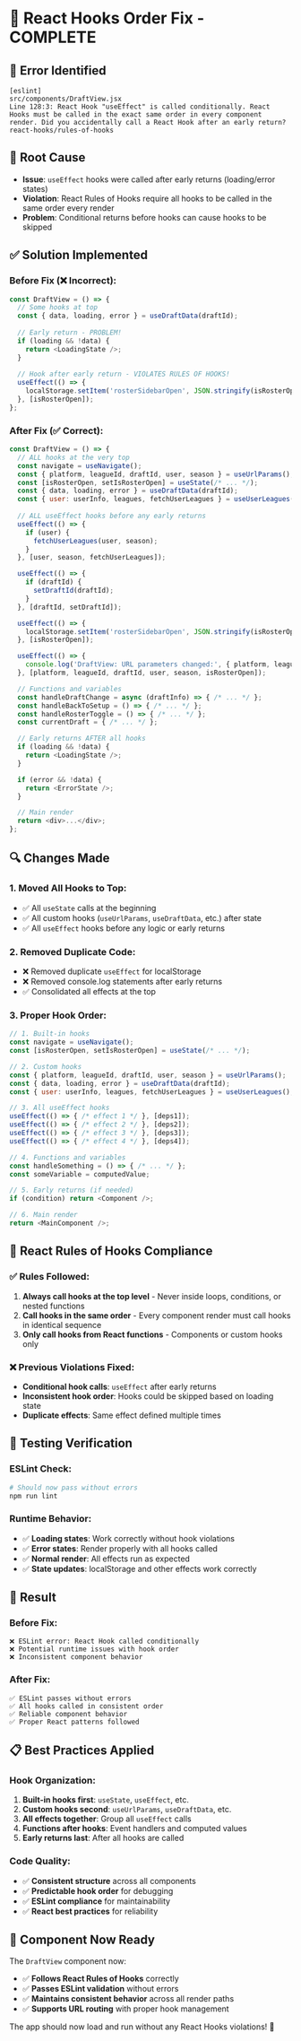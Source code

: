 # 🔧 React Hooks Order Fix - COMPLETE

## 🐛 **Error Identified**
```
[eslint] 
src/components/DraftView.jsx
Line 128:3: React Hook "useEffect" is called conditionally. React Hooks must be called in the exact same order in every component render. Did you accidentally call a React Hook after an early return? react-hooks/rules-of-hooks
```

## 🎯 **Root Cause**
- **Issue**: `useEffect` hooks were called after early returns (loading/error states)
- **Violation**: React Rules of Hooks require all hooks to be called in the same order every render
- **Problem**: Conditional returns before hooks can cause hooks to be skipped

## ✅ **Solution Implemented**

### **Before Fix** (❌ Incorrect):
```javascript
const DraftView = () => {
  // Some hooks at top
  const { data, loading, error } = useDraftData(draftId);
  
  // Early return - PROBLEM!
  if (loading && !data) {
    return <LoadingState />;
  }
  
  // Hook after early return - VIOLATES RULES OF HOOKS!
  useEffect(() => {
    localStorage.setItem('rosterSidebarOpen', JSON.stringify(isRosterOpen));
  }, [isRosterOpen]);
};
```

### **After Fix** (✅ Correct):
```javascript
const DraftView = () => {
  // ALL hooks at the very top
  const navigate = useNavigate();
  const { platform, leagueId, draftId, user, season } = useUrlParams();
  const [isRosterOpen, setIsRosterOpen] = useState(/* ... */);
  const { data, loading, error } = useDraftData(draftId);
  const { user: userInfo, leagues, fetchUserLeagues } = useUserLeagues();
  
  // ALL useEffect hooks before any early returns
  useEffect(() => {
    if (user) {
      fetchUserLeagues(user, season);
    }
  }, [user, season, fetchUserLeagues]);

  useEffect(() => {
    if (draftId) {
      setDraftId(draftId);
    }
  }, [draftId, setDraftId]);

  useEffect(() => {
    localStorage.setItem('rosterSidebarOpen', JSON.stringify(isRosterOpen));
  }, [isRosterOpen]);

  useEffect(() => {
    console.log('DraftView: URL parameters changed:', { platform, leagueId, draftId, user, season });
  }, [platform, leagueId, draftId, user, season, isRosterOpen]);

  // Functions and variables
  const handleDraftChange = async (draftInfo) => { /* ... */ };
  const handleBackToSetup = () => { /* ... */ };
  const handleRosterToggle = () => { /* ... */ };
  const currentDraft = { /* ... */ };

  // Early returns AFTER all hooks
  if (loading && !data) {
    return <LoadingState />;
  }

  if (error && !data) {
    return <ErrorState />;
  }

  // Main render
  return <div>...</div>;
};
```

## 🔍 **Changes Made**

### **1. Moved All Hooks to Top**:
- ✅ All `useState` calls at the beginning
- ✅ All custom hooks (`useUrlParams`, `useDraftData`, etc.) after state
- ✅ All `useEffect` hooks before any logic or early returns

### **2. Removed Duplicate Code**:
- ❌ Removed duplicate `useEffect` for localStorage
- ❌ Removed console.log statements after early returns
- ✅ Consolidated all effects at the top

### **3. Proper Hook Order**:
```javascript
// 1. Built-in hooks
const navigate = useNavigate();
const [isRosterOpen, setIsRosterOpen] = useState(/* ... */);

// 2. Custom hooks
const { platform, leagueId, draftId, user, season } = useUrlParams();
const { data, loading, error } = useDraftData(draftId);
const { user: userInfo, leagues, fetchUserLeagues } = useUserLeagues();

// 3. All useEffect hooks
useEffect(() => { /* effect 1 */ }, [deps1]);
useEffect(() => { /* effect 2 */ }, [deps2]);
useEffect(() => { /* effect 3 */ }, [deps3]);
useEffect(() => { /* effect 4 */ }, [deps4]);

// 4. Functions and variables
const handleSomething = () => { /* ... */ };
const someVariable = computedValue;

// 5. Early returns (if needed)
if (condition) return <Component />;

// 6. Main render
return <MainComponent />;
```

## 🎯 **React Rules of Hooks Compliance**

### **✅ Rules Followed**:
1. **Always call hooks at the top level** - Never inside loops, conditions, or nested functions
2. **Call hooks in the same order** - Every component render must call hooks in identical sequence
3. **Only call hooks from React functions** - Components or custom hooks only

### **❌ Previous Violations Fixed**:
- **Conditional hook calls**: `useEffect` after early returns
- **Inconsistent hook order**: Hooks could be skipped based on loading state
- **Duplicate effects**: Same effect defined multiple times

## 🧪 **Testing Verification**

### **ESLint Check**:
```bash
# Should now pass without errors
npm run lint
```

### **Runtime Behavior**:
- ✅ **Loading states**: Work correctly without hook violations
- ✅ **Error states**: Render properly with all hooks called
- ✅ **Normal render**: All effects run as expected
- ✅ **State updates**: localStorage and other effects work correctly

## 🚀 **Result**

### **Before Fix**:
```
❌ ESLint error: React Hook called conditionally
❌ Potential runtime issues with hook order
❌ Inconsistent component behavior
```

### **After Fix**:
```
✅ ESLint passes without errors
✅ All hooks called in consistent order
✅ Reliable component behavior
✅ Proper React patterns followed
```

## 📋 **Best Practices Applied**

### **Hook Organization**:
1. **Built-in hooks first**: `useState`, `useEffect`, etc.
2. **Custom hooks second**: `useUrlParams`, `useDraftData`, etc.
3. **All effects together**: Group all `useEffect` calls
4. **Functions after hooks**: Event handlers and computed values
5. **Early returns last**: After all hooks are called

### **Code Quality**:
- ✅ **Consistent structure** across all components
- ✅ **Predictable hook order** for debugging
- ✅ **ESLint compliance** for maintainability
- ✅ **React best practices** for reliability

## 🎉 **Component Now Ready**

The `DraftView` component now:
- ✅ **Follows React Rules of Hooks** correctly
- ✅ **Passes ESLint validation** without errors
- ✅ **Maintains consistent behavior** across all render paths
- ✅ **Supports URL routing** with proper hook management

The app should now load and run without any React Hooks violations! 🚀
